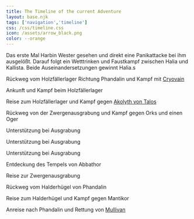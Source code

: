 ```yaml
---
title: The Timeline of the current Adventure
layout: base.njk
tags: ['navigation','timeline']
css: /css/timeline.css
icon: /assets/arrow_black.png
color: --orange
---
```


<!-- Folgende Inhalte mit einbinden:
+ https://dnd-revival.fandom.com/wiki/Kalender_des_Harptos
+ https://www.worldanvil.com/w/forgotten-realms-pyrowl/a/moon-phase-calendar-article
Eventuell sogar als Teil des Headers oder der Übersichtsseite. Auf dieser werden dann in einer Kachel Datum Wochentag und Mondphase angezeigt. -->

Das erste Mal Harbin Wester gesehen und direkt eine Panikattacke bei ihm ausgelößt. Darauf folgt ein Wetttrinken und Faustkampf zwischen Halia und Kallista. Beide Auseinandersetzungen gewinnt Halia.s

Rückweg vom Holzfällerlager Richtung Phandalin und Kampf mit [Cryovain](/cryovain)

Ankunft und Kampf beim Holzfällerlager

Reise zum Holzfällerlager und Kampf gegen [Akolyth von Talos](/akolyth_von_talos)

Rückweg von der Zwergenausgrabung und Kampf gegen Orks und einen Oger

Unterstützung bei Ausgrabung  

Unterstützung bei Ausgrabung

Unterstützung bei Ausgrabung

Entdeckung des Tempels von Abbathor

Reise zur Zwergenausgrabung

Rückweg vom Halderhügel von Phandalin

Reise zum Halderhügel und Kampf gegen Mantikor

Anreise nach Phandalin und Rettung von [Mullivan](/mullivan)
